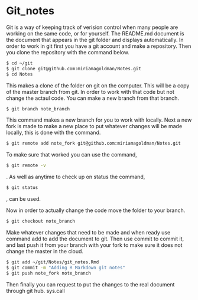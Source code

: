 # Git_notes


Git is a way of keeping track of verision control when many people are working on the same code, or for yourself. The README.md document is the document that appears in the git folder and displays automatically. In order to work in git first you have a git account and make a repository. Then you clone the repository with the command below.

```bash
$ cd ~/git
$ git clone git@github.com:miriamagoldman/Notes.git
$ cd Notes
```
This makes a clone of the folder on git on the computer. This will be a copy of the master branch from git. In order to work with that code but not change the actaul code. You can make a new branch from that branch. 

```bash
$ git branch note_branch
```
This command makes a new branch for you to work with locally. Next a new fork is made to make a new place to put whatever changes will be made locally, this is done with the command. 

```bash
$ git remote add note_fork git@github.com:miriamagoldman/Notes.git
```
To make sure that worked you can use the command,

```bash
$ git remote -v
```
. 
As well as anytime to check up on status the command, 

```bash
$ git status
```
, can be used.

Now in order to actually change the code move the folder to your branch. 

```bash
$ git checkout note_branch
```
Make whatever changes that need to be made and when ready use command add to add the document to git. Then use commit to commit it, and last push it from your branch with your fork to make sure it does not change the master in the cloud.  

```bash
$ git add ~/git/Notes/git_notes.Rmd
$ git commit -m "Adding R Markdown git notes"
$ git push note_fork note_branch
```
Then finally you can request to put the changes to the real document through git hub. 
sys.call
